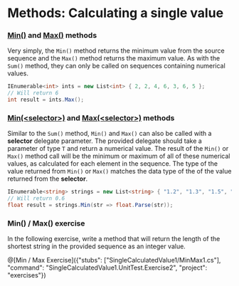 [//]: # (GENERATED FILE -- DO NOT EDIT)
# Methods: Calculating a single value

### [Min()](https://msdn.microsoft.com/en-us/library/bb339189%28v=vs.110%29.aspx) and [Max()](https://msdn.microsoft.com/en-us/library/bb292667%28v=vs.110%29.aspx) methods
Very simply, the `Min()` method returns the minimum value from the source sequence and the `Max()` method returns the maximum value. As with the `Sum()` method, they can only be called on sequences containing numerical values.

```csharp
IEnumerable<int> ints = new List<int> { 2, 2, 4, 6, 3, 6, 5 };
// Will return 6
int result = ints.Max();
```

### [Min(&lt;selector&gt;)](https://msdn.microsoft.com/en-us/library/bb549416%28v=vs.110%29.aspx) and [Max(&lt;selector&gt;)](https://msdn.microsoft.com/en-us/library/bb535031%28v=vs.110%29.aspx) methods
Similar to the `Sum()` method, `Min()` and `Max()` can also be called with a **selector** delegate parameter. The provided delegate should take a parameter of type `T` and return a numerical value. The result of the `Min()` or `Max()` method call will be the minimum or maximum of all of these numerical values, as calculated for each element in the sequence. The type of the value returned from `Min()` or `Max()` matches the data type of the of the value returned from the **selector**.

```csharp
IEnumerable<string> strings = new List<string> { "1.2", "1.3", "1.5", "0.6" };
// Will return 0.6
float result = strings.Min(str => float.Parse(str));
```

### Min() / Max() exercise
In the following exercise, write a method that will return the length of the shortest string in the provided sequence as an integer value.

@[Min / Max Exercise]({"stubs": ["SingleCalculatedValue1/MinMax1.cs"], "command": "SingleCalculatedValue1.UnitTest.Exercise2", "project": "exercises"})
